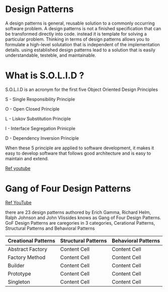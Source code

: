# Design Patterns
A design patterns is general, reusable solution to a commonly occurring software problem.  A design patterns is not a finished specification that can be transformed directly into code. instead it is template for solving a particular problem.  Thinking in terms of design patterns allows you to formulate a high-level solutation that is independent of the implementation details.  using established design patterns lead to a solution that is easily understandable, testeble, and maintainable.


# What is S.O.L.I.D ?
S.O.L.I.D is an acronym for the first five Object Oriented Design Principles

S - Single Responsibility Principle

O - Open Closed Principle

L - Liskov Substitution Principle

I - Interface Segregation Prinicple

D - Dependency Inversion Principle

When these 5 principle are applied to software development, it makes it easy to develop software that follows good architecture and is easy to maintain and extend.

[Ref youtube](https://www.youtube.com/watch?v=HLFbeC78YlU&list=PL6n9fhu94yhXjG1w2blMXUzyDrZ_eyOme)


# Gang of Four Design Patterns  
[Ref YouTube](https://www.youtube.com/watch?v=NU_1StN5Tkk)

there are 23 design patterns authored by Erich Gamma, Richard Helm, Ralph Johnson and John Vlissides knows as Gang of Four Design Patterns.
GoF Design Patterns are caregories in 3 categories, Cerational Patterns, Structural Patterns and Behavioral Patterns


Creational Patterns | Structural Patterns | Behavioral Patterns
| :--- | :--- | :---
Abstract Factory  | Content Cell | Content Cell
Factory Method  | Content Cell | Content Cell
Builder  | Content Cell | Content Cell
Prototype  | Content Cell | Content Cell
Singleton  | Content Cell | Content Cell
